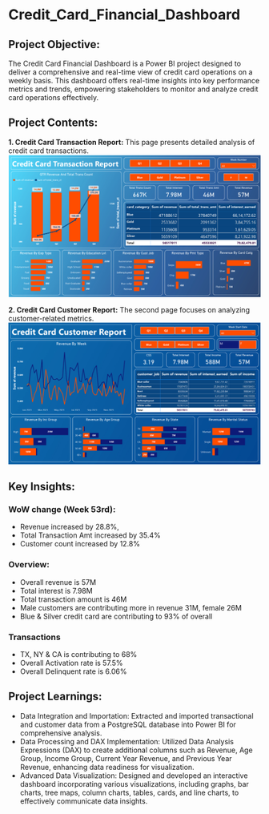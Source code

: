 # Credit_Card_Financial_Dashboard

## Project Objective: 
The Credit Card Financial Dashboard is a Power BI project designed to deliver a comprehensive and real-time view of credit card operations on a weekly basis. This dashboard offers real-time insights into key performance metrics and trends, empowering stakeholders to monitor and analyze credit card operations effectively.

## Project Contents:
**1. Credit Card Transaction Report:** This page presents detailed analysis of credit card transactions.
![Credit Card Transaction Report](https://github.com/sanurag20/Credit_Card_Financial_Dashboard/blob/main/Credit_Card_Financial_Dashboard-Transaction.png)

**2. Credit Card Customer Report:** The second page focuses on analyzing customer-related metrics.
![Credit Card Customer Report](https://github.com/sanurag20/Credit_Card_Financial_Dashboard/blob/main/Credit_Card_Financial_Dashboard-Customer.png)

## Key Insights:
### WoW change (Week 53rd): 
- Revenue increased by 28.8%,
- Total Transaction Amt increased by 35.4%
- Customer count increased by 12.8%
### Overview:
- Overall revenue is 57M
- Total interest is 7.98M
- Total transaction amount is 46M
- Male customers are contributing more in revenue 31M, female 26M
- Blue & Silver credit card are contributing to 93% of overall 
### Transactions
- TX, NY & CA is contributing to 68%
- Overall Activation rate is 57.5%
- Overall Delinquent rate is 6.06%

## Project Learnings:
- Data Integration and Importation: Extracted and imported transactional and customer data from a PostgreSQL database into Power BI for comprehensive analysis.
- Data Processing and DAX Implementation: Utilized Data Analysis Expressions (DAX) to create additional columns such as Revenue, Age Group, Income Group, Current Year Revenue, and Previous Year Revenue, enhancing data readiness for visualization.
- Advanced Data Visualization: Designed and developed an interactive dashboard incorporating various visualizations, including graphs, bar charts, tree maps, column charts, tables, cards, and line charts, to effectively communicate data insights.

